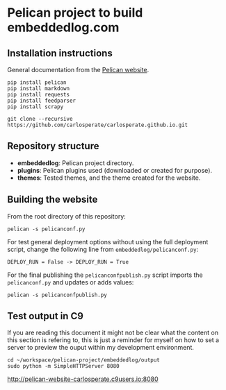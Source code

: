 # Pelican project to build embeddedlog.com

## Installation instructions

General documentation from the [Pelican website][1].

```
pip install pelican
pip install markdown
pip install requests
pip install feedparser
pip install scrapy
```

```
git clone --recursive https://github.com/carlosperate/carlosperate.github.io.git 
```


## Repository structure

* **embeddedlog**: Pelican project directory.
* **plugins**: Pelican plugins used (downloaded or created for purpose).
* **themes**: Tested themes, and the theme created for the website.


## Building the website

From the root directory of this repository:

```
pelican -s pelicanconf.py
```

For test general deployment options without using the full deployment script,
change the following line from `embeddedlog/pelicanconf.py`:

```
DEPLOY_RUN = False -> DEPLOY_RUN = True
```

For the final publishing the `pelicanconfpublish.py` script imports the
`pelicanconf.py` and updates or adds values:

```
pelican -s pelicanconfpublish.py
```


## Test output in C9

If you are reading this document it might not be clear what the content on
this section is refering to, this is just a reminder for myself on how to set a
server to preview the ouput within my development environment.

```
cd ~/workspace/pelican-project/embeddedlog/output
sudo python -m SimpleHTTPServer 8080
```

http://pelican-website-carlosperate.c9users.io:8080



[1]: http://docs.getpelican.com/en/stable/install.html
